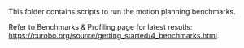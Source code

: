 <!--
Copyright (c) 2023 NVIDIA CORPORATION & AFFILIATES. All rights reserved.

NVIDIA CORPORATION, its affiliates and licensors retain all intellectual
property and proprietary rights in and to this material, related
documentation and any modifications thereto. Any use, reproduction,
disclosure or distribution of this material and related documentation
without an express license agreement from NVIDIA CORPORATION or
its affiliates is strictly prohibited.
-->
This folder contains scripts to run the motion planning benchmarks.

Refer to Benchmarks & Profiling page for latest resutls: https://curobo.org/source/getting_started/4_benchmarks.html.
